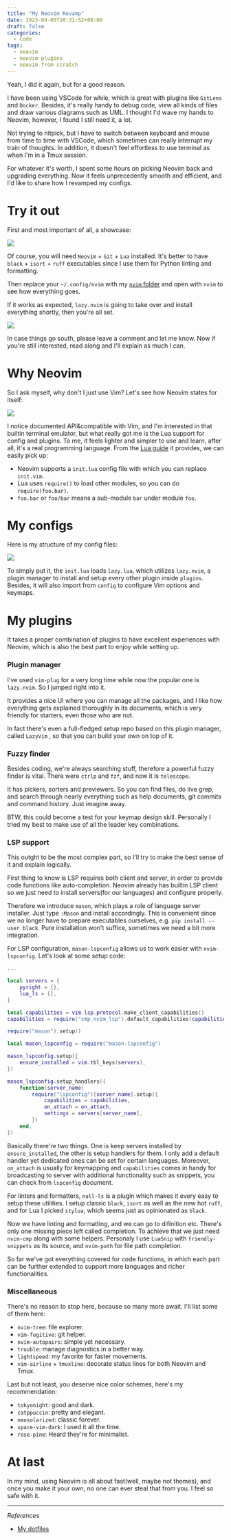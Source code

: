 ```yaml
---
title: "My Neovim Revamp"
date: 2023-04-05T20:31:52+08:00
draft: false
categories:
  - Code
tags:
  - neovim
  - neovim plugins
  - neovim from scratch
---
```


Yeah, I did it again, but for a good reason.

I have been using VSCode for while, which is great with plugins like `GitLens` and `Docker`. Besides, it's really handy to debug code, view all kinds of files and draw various diagrams such as UML. I thought I'd wave my hands to Neovim, however, I found I still need it, a lot.

Not trying to nitpick, but I have to switch between keyboard and mouse from time to time with VSCode, which sometimes can really interrupt my train of thoughts. In addition, it doesn't feel effortless to use terminal as when I'm in a Tmux session.

For whatever it's worth, I spent some hours on picking Neovim back and upgrading everything. Now it feels unprecedently smooth and efficient, and I'd like to share how I revamped my configs.

# Try it out

First and most important of all, a showcase:

![](https://static.iamgodot.com/content/images/202304071349531.png)

Of course, you will need `Neovim` + `Git` + `Lua` installed. It's better to have `black` + `isort` + `ruff` executables since I use them for Python linting and formatting.

Then replace your `~/.config/nvim` with my [`nvim` folder](https://github.com/iamgodot/dotfiles/tree/master/nvim) and open with `nvim` to see how everything goes.

If it works as expected, `lazy.nvim` is going to take over and install everything shortly, then you're all set.

![](https://static.iamgodot.com/content/images/202304061355014.png)

In case things go south, please leave a comment and let me know. Now if you're still interested, read along and I'll explain as much I can.

# Why Neovim

So I ask myself, why don't I just use Vim? Let's see how Neovim states for itself:

![](https://static.iamgodot.com/content/images/202304061324529.png)

I notice documented API&compatible with Vim, and I'm interested in that builtin terminal emulator, but what really got me is the Lua support for config and plugins. To me, it feels lighter and simpler to use and learn, after all, it's a real programming language. From the [Lua guide](https://neovim.io/doc/user/lua-guide.html) it provides, we can easily pick up:

- Neovim supports a `init.lua` config file with which you can replace `init.vim`.
- Lua uses `require()` to load other modules, so you can do `require(foo.bar)`.
- `foo.bar` or `foo/bar` means a sub-module `bar` under module `foo`.

# My configs

Here is my structure of my config files:

![](https://static.iamgodot.com/content/images/202304061307275.png)

To simply put it, the `init.lua` loads `lazy.lua`, which utilizes `lazy.nvim`, a plugin manager to install and setup every other plugin inside `plugins`. Besides, it will also import from `config` to configure Vim options and keymaps.

# My plugins

It takes a proper combination of plugins to have excellent experiences with Neovim, which is also the best part to enjoy while setting up.

### Plugin manager

I've used `vim-plug` for a very long time while now the popular one is `lazy.nvim`. So I jumped right into it.

It provides a nice UI where you can manage all the packages, and I like how everything gets explained thoroughly in its documents, which is very friendly for starters, even those who are not.

In fact there's even a full-fledged setup repo based on this plugin manager, called `LazyVim` , so that you can build your own on top of it.

### Fuzzy finder

Besides coding, we're always searching stuff, therefore a powerful fuzzy finder is vital. There were `ctrlp` and `fzf`, and now it is `telescope`.

It has pickers, sorters and previewers. So you can find files, do live grep, and search through nearly everything such as help documents, git commits and command history. Just imagine away.

BTW, this could become a test for your keymap design skill. Personally I tried my best to make use of all the leader key combinations.

### LSP support

This outght to be the most complex part, so I'll try to make the best sense of it and explain logically.

First thing to know is LSP requires both client and server, in order to provide code functions like auto-completion. Neovim already has builtin LSP client so we just need to install servers(for our languages) and configure properly.

Therefore we introduce `mason`, which plays a role of language server installer. Just type `:Mason` and install accordingly. This is convenient since we no longer have to prepare executables ourselves, e.g. `pip install --user black`. Pure installation won't suffice, sometimes we need a bit more integration.

For LSP configuration, `mason-lspconfig` allows us to work easier with `nvim-lspconfig`. Let's look at some setup code:

```lua
...

local servers = {
    pyright = {},
    lua_ls = {},
}

local capabilities = vim.lsp.protocol.make_client_capabilities()
capabilities = require("cmp_nvim_lsp").default_capabilities(capabilities)

require("mason").setup()

local mason_lspconfig = require("mason-lspconfig")

mason_lspconfig.setup({
    ensure_installed = vim.tbl_keys(servers),
})

mason_lspconfig.setup_handlers({
    function(server_name)
        require("lspconfig")[server_name].setup({
            capabilities = capabilities,
            on_attach = on_attach,
            settings = servers[server_name],
        })
    end,
})
```

Basically there're two things. One is keep servers installed by `ensure_installed`, the other is setup handlers for them. I only add a default handler yet dedicated ones can be set for certain languages. Moreover, `on_attach` is usually for keymapping and `capabilities` comes in handy for broadcasting to server with additional functionality such as snippets, you can check from `lspconfig` document.

For linters and formatters, `null-ls` is a plugin which makes it every easy to setup these utilities. I setup classic `black`, `isort` as well as the new hot `ruff`, and for Lua I picked `stylua`, which seems just as opinionated as `black`.

Now we have linting and formatting, and we can go to difinition etc. There's only one missing piece left called completion. To achieve that we just need `nvim-cmp` along with some helpers. Personaly I use `LuaSnip` with `friendly-snippets` as its source, and `nvim-path` for file path completion.

So far we've got everything covered for code functions, in which each part can be further extended to support more languages and richer functionalities.

### Miscellaneous

There's no reason to stop here, because so many more await. I'll list some of them here:

- `nvim-tree`: file explorer.
- `vim-fugitive`: git helper.
- `nvim-autopairs`: simple yet necessary.
- `trouble`: manage diagnostics in a better way.
- `lightspeed`: my favorite for faster movements.
- `vim-airline` + `tmuxline`: decorate status lines for both Neovim and Tmux.

Last but not least, you deserve nice color schemes, here's my recommendation:

- `tokyonight`: good and dark.
- `catppuccin`: pretty and elegant.
- `neosolarized`: classic forever.
- `space-vim-dark`: I used it all the time.
- `rose-pine`: Heard they're for minimalist.

# At last

In my mind, using Neovim is all about fast(well, maybe not themes), and once you make it your own, no one can ever steal that from you. I feel so safe with it.

---

*References*

- [My dotfiles](https://github.com/iamgodot/dotfiles)
